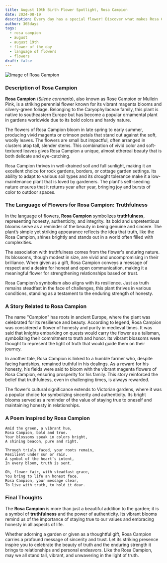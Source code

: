 ```yaml
---
title: August 19th Birth Flower Spotlight, Rosa Campion
date: 2024-08-19
description: Every day has a special flower! Discover what makes Rosa Campion unique as today’s birth flower and its symbolic meaning.
author: 365days
tags:
  - rosa campion
  - august
  - august 19th
  - flower of the day
  - language of flowers
  - flowers
draft: false
---
```


![Image of Rosa Campion](https://cdn.pixabay.com/photo/2020/06/26/15/14/lychnis-coronaria-5343032_640.jpg#center)


### Description of Rosa Campion

**Rosa Campion** (_Silene coronaria_), also known as Rose Campion or Mullein Pink, is a striking perennial flower known for its vibrant magenta blooms and silvery-green foliage. Belonging to the Caryophyllaceae family, this plant is native to southeastern Europe but has become a popular ornamental plant in gardens worldwide due to its bold colors and hardy nature.

The flowers of Rosa Campion bloom in late spring to early summer, producing vivid magenta or crimson petals that stand out against the soft, woolly leaves. The flowers are small but impactful, often arranged in clusters atop tall, slender stems. This combination of vivid color and soft-textured leaves gives Rosa Campion a unique, almost ethereal beauty that is both delicate and eye-catching.

Rosa Campion thrives in well-drained soil and full sunlight, making it an excellent choice for rock gardens, borders, or cottage garden settings. Its ability to adapt to various soil types and its drought tolerance make it a low-maintenance plant that is loved by gardeners. The plant's self-seeding nature ensures that it returns year after year, bringing joy and bursts of color to outdoor spaces.

### The Language of Flowers for Rosa Campion: Truthfulness

In the language of flowers, **Rosa Campion** symbolizes **truthfulness**, representing honesty, authenticity, and integrity. Its bold and unpretentious blooms serve as a reminder of the beauty in being genuine and sincere. The plant’s simple yet striking appearance reflects the idea that truth, like the Rosa Campion, shines brightly and stands out in a world often filled with complexities.

The association with truthfulness comes from the flower's enduring nature. Its blossoms, though modest in size, are vivid and uncompromising in their brilliance. When given as a gift, Rosa Campion conveys a message of respect and a desire for honest and open communication, making it a meaningful flower for strengthening relationships based on trust.

Rosa Campion’s symbolism also aligns with its resilience. Just as truth remains steadfast in the face of challenges, this plant thrives in various conditions, standing as a testament to the enduring strength of honesty.

### A Story Related to Rosa Campion

The name "Campion" has roots in ancient Europe, where the plant was celebrated for its resilience and beauty. According to legend, Rosa Campion was considered a flower of honesty and purity in medieval times. It was said that knights embarking on quests would carry the flower as a talisman, symbolizing their commitment to truth and honor. Its vibrant blossoms were thought to represent the light of truth that would guide them on their journey.

In another tale, Rosa Campion is linked to a humble farmer who, despite facing hardships, remained truthful in his dealings. As a reward for his honesty, his fields were said to bloom with the vibrant magenta flowers of Rosa Campion, ensuring prosperity for his family. This story reinforced the belief that truthfulness, even in challenging times, is always rewarded.

The flower’s cultural significance extends to Victorian gardens, where it was a popular choice for symbolizing sincerity and authenticity. Its bright blooms served as a reminder of the value of staying true to oneself and maintaining honesty in relationships.

### A Poem Inspired by Rosa Campion

```
Amid the green, a vibrant hue,  
Rosa Campion, bold and true.  
Your blossoms speak in colors bright,  
A shining beacon, pure and right.  

Through trials faced, your roots remain,  
Resilient under sun or rain.  
A symbol of the heart’s intent,  
In every bloom, truth is sent.  

Oh, flower fair, with steadfast grace,  
You bring to life an honest face.  
Rosa Campion, your message clear,  
To live with truth, to hold it dear.  
```

### Final Thoughts

The **Rosa Campion** is more than just a beautiful addition to the garden; it is a symbol of **truthfulness** and the power of authenticity. Its vibrant blooms remind us of the importance of staying true to our values and embracing honesty in all aspects of life.

Whether adorning a garden or given as a thoughtful gift, Rosa Campion carries a profound message of sincerity and trust. Let its striking presence inspire you to celebrate the beauty of truth and the enduring strength it brings to relationships and personal endeavors. Like the Rosa Campion, may we all stand tall, vibrant, and unwavering in the light of truth.